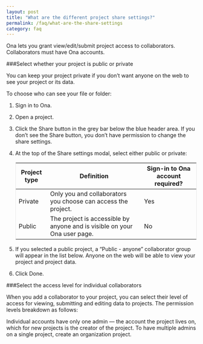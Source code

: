 ```yaml
---
layout: post
title: "What are the different project share settings?"
permalink: /faq/what-are-the-share-settings
category: faq
---
```


Ona lets you grant view/edit/submit project access to collaborators. Collaborators must have Ona accounts.

###Select whether your project is public or private

You can keep your project private if you don’t want anyone on the web to see your project or its data. 

To choose who can see your file or folder:

1. Sign in to Ona.
2. Open a project.
3. Click the Share button in the grey bar below the blue header area. If you don’t see the Share button, you don’t have permission to change the share settings.
4. At the top of the Share settings modal, select either public or private:

	<table style="border: 1px solid #E6E6E6;">
	  <thead>
	    <tr>
	      <th>Project type</th>
	      <th>Definition</th>
	      <th>Sign-in to Ona account required?</th>
	    </tr>
	  </thead>
	  <tbody>
	    <tr>
	      <td>Private</td>
	      <td>Only you and collaborators you choose can access the project.</td>
	      <td>Yes</td>
	    </tr>
	        <tr>
	      <td>Public</td>
	      <td>The project is accessible by anyone and is visible on your Ona user page.</td>
	      <td>No</td>
	    </tr>
	  </tbody>
	</table>

5. If you selected a public project, a “Public - anyone” collaborator group will appear in the list below. Anyone on the web will be able to view your project and project data.
6. Click Done.

###Select the access level for individual collaborators

When you add a collaborator to your project, you can select their level of access for viewing, submitting and editing data to projects. The permission levels breakdown as follows:




Individual accounts have only one admin — the account the project lives on, which for new projects is the creator of the project. To have multiple admins on a single project, create an organization project.